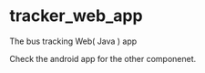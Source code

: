 # tracker_web_app
The bus tracking Web( Java ) app

Check the android app for the other componenet.
